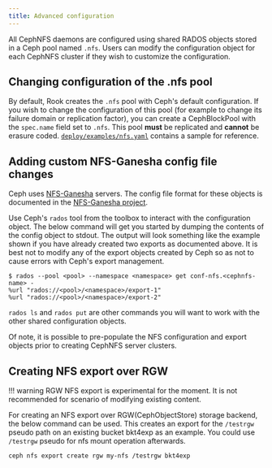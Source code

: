 ```yaml
---
title: Advanced configuration
---
```


All CephNFS daemons are configured using shared RADOS objects stored in a Ceph pool named `.nfs`.
Users can modify the configuration object for each CephNFS cluster if they wish to customize the
configuration.

## Changing configuration of the .nfs pool

By default, Rook creates the `.nfs` pool with Ceph's default configuration. If you wish to change
the configuration of this pool (for example to change its failure domain or replication factor), you
can create a CephBlockPool with the `spec.name` field set to `.nfs`. This pool **must** be
replicated and **cannot** be erasure coded.
[`deploy/examples/nfs.yaml`](https://github.com/rook/rook/blob/master/deploy/examples/nfs.yaml)
contains a sample for reference.

## Adding custom NFS-Ganesha config file changes

Ceph uses [NFS-Ganesha](https://github.com/nfs-ganesha/nfs-ganesha) servers. The config file format
for these objects is documented in the
[NFS-Ganesha project](https://github.com/nfs-ganesha/nfs-ganesha/wiki).

Use Ceph's `rados` tool from the toolbox to interact with the configuration object. The below
command will get you started by dumping the contents of the config object to stdout. The output will
look something like the example shown if you have already created two exports as documented above.
It is best not to modify any of the export objects created by Ceph so as not to cause errors with
Ceph's export management.

```console
$ rados --pool <pool> --namespace <namespace> get conf-nfs.<cephnfs-name> -
%url "rados://<pool>/<namespace>/export-1"
%url "rados://<pool>/<namespace>/export-2"
```

`rados ls` and `rados put` are other commands you will want to work with the other shared
configuration objects.

Of note, it is possible to pre-populate the NFS configuration and export objects prior to creating
CephNFS server clusters.

## Creating NFS export over RGW
!!! warning
    RGW NFS export is experimental for the moment. It is not recommended for scenario of modifying existing content.

For creating an NFS export over RGW(CephObjectStore) storage backend, the below command
can be used. This creates an export for the `/testrgw` pseudo path on an existing bucket bkt4exp as an example. You could use `/testrgw` pseudo for nfs mount operation afterwards.

```console
ceph nfs export create rgw my-nfs /testrgw bkt4exp
```
